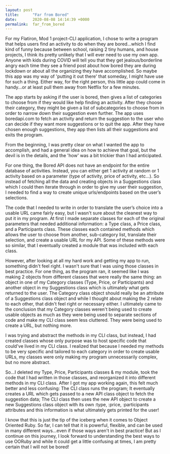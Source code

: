 ```yaml
---
layout: post
title:      "Far from Bored"
date:       2020-08-08 14:14:39 +0000
permalink:  far_from_bored
---
```



For my Flatiron, Mod 1 project-CLI application, I chose to write a program that helps users find an activity to do when they are bored...which I find kind of funny because between school, raising 2 tiny humans, and house projects, I think its pretty unlikely that I will ever need to use my own app.  Anyone with kids during COVID will tell you that they get jealous/borderline angry each time they see a friend post about how bored they are during lockdown or about all the organizing they have accomplished.  So maybe this app was my way of 'putting it out there' that someday, I might have use for such a thing.  Either way, for the right person, this little app could come in handy...or at least pull them away from Netflix for a few minutes.

The app starts by asking if the user is bored, then gives a list of categories to choose from if they would like help finding an activity.  After they choose their category, they might be given a list of subcategories to choose from in order to narrow down their suggestion even further.  The app uses boredapi.com to fetch an activity and return the suggestion to the user who can decide if they want more suggestions or to quit the app.  After they have chosen enough suggestions, they app then lists all their suggestions and exits the program.

From the beginning, I was pretty clear on what I wanted the app to accomplish, and had a general idea on how to achieve that goal, but the devil is in the details, and the 'how' was a bit trickier than I had anticipated.

For one thing, the Bored API does not have an endpoint for the entire database of activities.  Instead, you can either get 1 activity at random or 1 activity based on a parameter (type of activity, price of activity, etc...).  So instead of fetching all the data and creating objects in a Suggestions class which I could then iterate through in order to give my user their suggestion, I needed to find a way to create unique urls/endpoints based on the user’s selections.  

The code that I needed to write in order to translate the user’s choice into a usable URL came fairly easy, but I wasn't sure about the cleanest way to put it in my program.  At first I made separate classes for each of the original parameters that needed additional information: a Type class, a Price class, and a Participants class.  These classes each contained methods which allows the user to choose from another, sub-category list, translate their selection, and create a usable URL for my API.  Some of these methods were so similar, that I eventually created a module that was included with each class.  

However, after looking at all my hard work and getting my app to run, something didn't feel right. I wasn't sure that I was using those classes in best practice.  For one thing, as the program ran, it seemed like I was making 2 objects from different classes that were really the same thing: an object in one of my Category classes (Type, Price, or Participants) and another object in my Suggestions class which is ultimately what gets returned to the user.  The Category class object should really be an attribute of a Suggestions class object and while I thought about making the 2 relate to each other, that didn't feel right or necessary either.  I ultimately came to the conclusion that my Category classes weren't being used to create usable objects as much as they were being used to separate sections of code and make my CLI class seem less cluttered.  They were being used to create a URL, but nothing more. 

I was trying and abstract the methods in my CLI class, but instead, I had created classes whose only purpose was to host specific code that could've lived in my CLI class.  I realized that because I needed my methods to be very specific and tailored to each category in order to create usable URLs, my classes were only making my program unnecessarily complex, but no more abstract.  

So...I deleted my Type, Price, Participants classes & my module, took the code that I had written in those classes, and reorganized it into different methods in my CLI class.  After I got my app working again, this felt much better and less confusing: The CLI class runs the program;  It eventually creates a URL which gets passed to a new API class object to fetch the suggestion data;  The CLI class then uses the new API object to create a new Suggestions class object with its own :type, :price, :participants attributes and this information is what ultimately gets printed for the user!

I know that this is just the tip of the iceberg when it comes to Object Oriented Ruby.  So far, I can tell that it is powerful, flexible, and can be used in many different ways...even if those ways aren't in best practice!  But as I continue on this journey, I look forward to understanding the best ways to use OORuby and while it could get a little confusing at times, I am pretty certain that I will not be bored!

